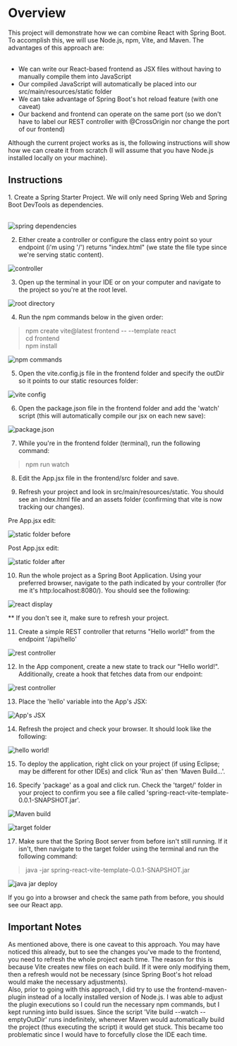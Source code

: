 <h1>Overview</h1>
This project will demonstrate how we can combine React with Spring Boot. To accomplish this, we will use Node.js, npm, Vite, and Maven. The advantages of this approach are:

<br/>
<br/>
<ul>
  <li>We can write our React-based frontend as JSX files without having to manually compile them into JavaScript</li>
  <li>Our compiled JavaScript will automatically be placed into our src/main/resources/static folder</li>
  <li>We can take advantage of Spring Boot's hot reload feature (with one caveat)</li>
  <li>Our backend and frontend can operate on the same port (so we don't have to label our REST controller with @CrossOrigin nor change the port of our frontend)</li>
</ul>

Although the current project works as is, the following instructions will show how we can create it from scratch (I will assume that you have Node.js installed locally on your machine). 

<h2>Instructions</h2>
1. Create a Spring Starter Project. We will only need Spring Web and Spring Boot DevTools as dependencies.<br/><br/>

![spring dependencies](https://github.com/seanpolid/spring-react-vite-images/blob/main/spring-dependencies.png?raw=true)

2. Either create a controller or configure the class entry point so your endpoint (i'm using '/') returns "index.html" (we state the file type since we're serving static content).

![controller](https://github.com/seanpolid/spring-react-vite-images/blob/main/controller.png?raw=true)

3. Open up the terminal in your IDE or on your computer and navigate to the project so you're at the root level.

![root directory](https://github.com/seanpolid/spring-react-vite-images/blob/main/root-dir.png?raw=true)

4. Run the npm commands below in the given order:
<blockquote>
npm create vite@latest frontend -- --template react <br/>
cd frontend <br/>
npm install
</blockquote>

![npm commands](https://github.com/seanpolid/spring-react-vite-images/blob/main/npm-commands.png?raw=true)


5. Open the vite.config.js file in the frontend folder and specify the outDir so it points to our static resources folder:

![vite config](https://github.com/seanpolid/spring-react-vite-images/blob/main/vite-config.png?raw=true)

6. Open the package.json file in the frontend folder and add the 'watch' script (this will automatically compile our jsx on each new save):

![package.json](https://github.com/seanpolid/spring-react-vite-images/blob/main/package-json.png?raw=true)

7. While you're in the frontend folder (terminal), run the following command:
<blockquote>npm run watch</blockquote>

8. Edit the App.jsx file in the frontend/src folder and save. <br/>

9. Refresh your project and look in src/main/resources/static. You should see an index.html file and an assets folder (confirming that vite is now tracking our changes).

Pre App.jsx edit:

![static folder before](https://github.com/seanpolid/spring-react-vite-images/blob/main/resources-before.png?raw=true)

Post App.jsx edit:

![static folder after](https://github.com/seanpolid/spring-react-vite-images/blob/main/resources-after.png?raw=true)

10. Run the whole project as a Spring Boot Application. Using your preferred browser, navigate to the path indicated by your controller (for me it's http:localhost:8080/). You should see the following:

![react display](https://github.com/seanpolid/spring-react-vite-images/blob/main/react-served.png?raw=true)

** If you don't see it, make sure to refresh your project.

11. Create a simple REST controller that returns "Hello world!" from the endpoint '/api/hello'

![rest controller](https://github.com/seanpolid/spring-react-vite-images/blob/main/simple-rest-controller.png?raw=true)

12. In the App component, create a new state to track our "Hello world!". Additionally, create a hook that fetches data from our endpoint:

![rest controller](https://github.com/seanpolid/spring-react-vite-images/blob/main/use-effect.png?raw=true)

13. Place the 'hello' variable into the App's JSX:

![App's JSX](https://github.com/seanpolid/spring-react-vite-images/blob/main/app-jsx.png?raw=true)

14. Refresh the project and check your browser. It should look like the following:

![hello world!](https://github.com/seanpolid/spring-react-vite-images/blob/main/hello-world.png?raw=true)

15. To deploy the application, right click on your project (if using Eclipse; may be different for other IDEs) and click 'Run as' then 'Maven Build...'.

16. Specify 'package' as a goal and click run. Check the 'target/' folder in your project to confirm you see a file called 'spring-react-vite-template-0.0.1-SNAPSHOT.jar'.

![Maven build](https://github.com/seanpolid/spring-react-vite-images/blob/main/maven-build.png?raw=true)

![target folder](https://github.com/seanpolid/spring-react-vite-images/blob/main/target-folder.png?raw=true)

17. Make sure that the Spring Boot server from before isn't still running. If it isn't, then navigate to the target folder using the terminal and run the following command:
<blockquote>java -jar spring-react-vite-template-0.0.1-SNAPSHOT.jar</blockquote>

![java jar deploy](https://github.com/seanpolid/spring-react-vite-images/blob/main/java-jar-deploy.png?raw=true)

If you go into a browser and check the same path from before, you should see our React app. 

<h2>Important Notes</h2>
As mentioned above, there is one caveat to this approach. You may have noticed this already, but to see the changes you've made to the frontend, you need to refresh the whole project each time. The reason for this is because Vite creates new files on each build. If it were only modifying them, then a refresh would not be necessary (since Spring Boot's hot reload would make the necessary adjustments). 
<br/>Also, prior to going with this approach, I did try to use the frontend-maven-plugin instead of a locally installed version of Node.js. I was able to adjust the plugin executions so I could run the necessary npm commands, but I kept running into build issues. Since the script 'Vite build --watch --emptyOutDir' runs indefinitely, whenever Maven would automatically build the project (thus executing the script) it would get stuck. This became too problematic since I would have to forcefully close the IDE each time.
